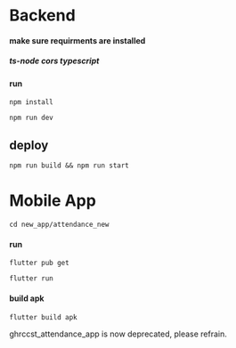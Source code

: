 # Backend
#### make sure requirments are installed
##### ts-node cors typescript
#### run   

  
```
npm install

npm run dev
```
## deploy
```
npm run build && npm run start
```
# Mobile App
```
cd new_app/attendance_new
```
#### run 

```
flutter pub get

flutter run
```
#### build apk
```
flutter build apk
```

ghrccst_attendance_app is now deprecated, please refrain. 
